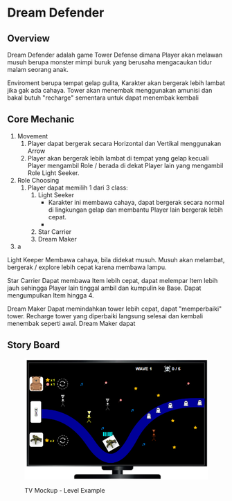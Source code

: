 # Dream Defender

## Overview

Dream Defender adalah game Tower Defense dimana Player akan melawan musuh berupa monster mimpi buruk yang berusaha mengacaukan tidur malam seorang anak.&#x20;

Enviroment berupa tempat gelap gulita, Karakter akan bergerak lebih lambat jika gak ada cahaya. Tower akan menembak menggunakan amunisi dan bakal butuh "recharge" sementara untuk dapat menembak kembali

## Core Mechanic

1. Movement
   1. Player dapat bergerak secara Horizontal dan Vertikal menggunakan Arrow
   2. Player akan bergerak lebih lambat di tempat yang gelap kecuali Player mengambil Role / berada di dekat Player lain yang mengambil Role Light Seeker.&#x20;
2. Role Choosing
   1. Player dapat memilih 1 dari 3 class:
      1. Light Seeker
         * Karakter ini membawa cahaya, dapat bergerak secara normal di lingkungan gelap dan membantu Player lain bergerak lebih cepat.
         *
      2. Star Carrier
      3. Dream Maker
3. a



Light Keeper Membawa cahaya, bila didekat musuh. Musuh akan melambat, bergerak / explore lebih cepat karena membawa lampu.

Star Carrier Dapat membawa Item lebih cepat, dapat melempar Item lebih jauh sehingga Player lain tinggal ambil dan kumpulin ke Base. Dapat mengumpulkan Item hingga 4.

Dream Maker Dapat memindahkan tower lebih cepat, dapat "memperbaiki" tower. Recharge tower yang diperbaiki langsung selesai dan kembali menembak seperti awal. Dream Maker dapat

## Story Board

<figure><img src=".gitbook/assets/image.png" alt=""><figcaption><p>TV Mockup - Level Example</p></figcaption></figure>
